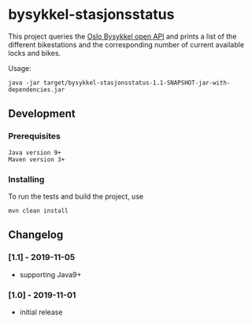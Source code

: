 # bysykkel-stasjonsstatus
This project queries the [Oslo Bysykkel open API](https://oslobysykkel.no/apne-data/sanntid) and prints a list of the different bikestations and the corresponding number of current available locks and bikes.

Usage:
```
java -jar target/bysykkel-stasjonsstatus-1.1-SNAPSHOT-jar-with-dependencies.jar 
```

## Development
### Prerequisites
```
Java version 9+
Maven version 3+
```

### Installing
To run the tests and build the project, use
```
mvn clean install 
```

## Changelog
### [1.1] - 2019-11-05
- supporting Java9+
### [1.0] - 2019-11-01
- initial release

